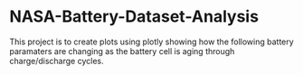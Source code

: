 # NASA-Battery-Dataset-Analysis
This project is to create plots using plotly showing how the following battery paramaters are changing as the battery cell is aging through charge/discharge cycles.

